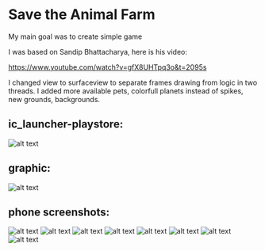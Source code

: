 # Save the Animal Farm

My main goal was to create simple game

I was based on Sandip Bhattacharya, here is his video:

https://www.youtube.com/watch?v=gfX8UHTpq3o&t=2095s

I changed view to surfaceview to separate frames drawing from logic in two threads. I added more available pets, colorfull planets instead of spikes, new grounds, backgrounds.


## ic_launcher-playstore:

![alt text](https://i.ibb.co/xDtRr0w/ic-launcher-playstore.png)

## graphic:

![alt text](https://i.ibb.co/VJJw9Sk/graphic.png)

## phone screenshots:
![alt text](https://i.ibb.co/nD20Stz/Screenshot-20230421-122757.png)
![alt text](https://i.ibb.co/MpzMYtH/Screenshot-20230421-122816.png)
![alt text](https://i.ibb.co/fMQrzj6/Screenshot-20230421-122831.png)
![alt text](https://i.ibb.co/2SgxCKm/Screenshot-20230421-123028.png)
![alt text](https://i.ibb.co/qF6BpFh/Screenshot-20230421-123127.png)
![alt text](https://i.ibb.co/RpSdskY/Screenshot-20230421-123528.png)
![alt text](https://i.ibb.co/y42LnCN/Screenshot-20230421-123702.png)
![alt text](https://i.ibb.co/vLgfp68/Screenshot-20230421-123754.png)